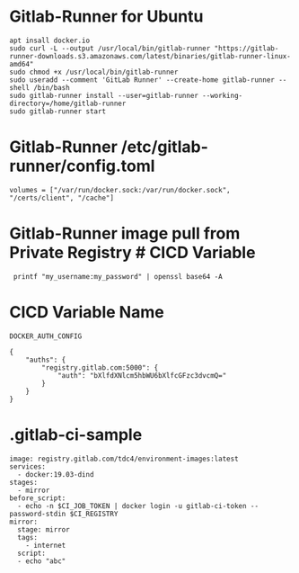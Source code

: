 # Gitlab-Runner for Ubuntu
```
apt insall docker.io
sudo curl -L --output /usr/local/bin/gitlab-runner "https://gitlab-runner-downloads.s3.amazonaws.com/latest/binaries/gitlab-runner-linux-amd64"
sudo chmod +x /usr/local/bin/gitlab-runner
sudo useradd --comment 'GitLab Runner' --create-home gitlab-runner --shell /bin/bash
sudo gitlab-runner install --user=gitlab-runner --working-directory=/home/gitlab-runner
sudo gitlab-runner start
```
# Gitlab-Runner /etc/gitlab-runner/config.toml

```
volumes = ["/var/run/docker.sock:/var/run/docker.sock", "/certs/client", "/cache"]
```
# Gitlab-Runner image pull from Private Registry # CICD Variable
```
 printf "my_username:my_password" | openssl base64 -A
```
# CICD Variable Name 
```
DOCKER_AUTH_CONFIG
```
```
{
    "auths": {
        "registry.gitlab.com:5000": {
            "auth": "bXlfdXNlcm5hbWU6bXlfcGFzc3dvcmQ="
        }
    }
}
```
# .gitlab-ci-sample
```
image: registry.gitlab.com/tdc4/environment-images:latest
services:
  - docker:19.03-dind
stages:
  - mirror
before_script:
  - echo -n $CI_JOB_TOKEN | docker login -u gitlab-ci-token --password-stdin $CI_REGISTRY
mirror:
  stage: mirror
  tags: 
    - internet
  script:
  - echo "abc"
```